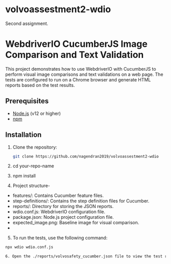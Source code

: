 # volvoassestment2-wdio
Second assignment.

# WebdriverIO CucumberJS Image Comparison and Text Validation

This project demonstrates how to use WebdriverIO with CucumberJS to perform visual image comparisons and text validations on a web page. The tests are configured to run on a Chrome browser and generate HTML reports based on the test results.

## Prerequisites

- [Node.js](https://nodejs.org/en/) (v12 or higher)
- [npm](https://www.npmjs.com/get-npm)

## Installation

1. Clone the repository:

   ```bash
   git clone https://github.com/nagendran2019/volvoassestment2-wdio

2. cd your-repo-name
3. npm install
4. Project structure-

* features/: Contains Cucumber feature files.
* step-definitions/: Contains the step definition files for Cucumber.
* reports/: Directory for storing the JSON reports.
* wdio.conf.js: WebdriverIO configuration file.
* package.json: Node.js project configuration file.
* expected_image.png: Baseline image for visual comparison.
* 
5. To run the tests, use the following command:
```bash
npx wdio wdio.conf.js

6. Open the ./reports/volvosafety_cucumber.json file to view the test results.
